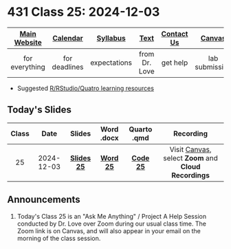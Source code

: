 # 431 Class 25: 2024-12-03

[Main Website](https://thomaselove.github.io/431-2024/) | [Calendar](https://thomaselove.github.io/431-2024/calendar.html) | [Syllabus](https://thomaselove.github.io/431-syllabus-2024/) | [Text](https://thomaselove.github.io/431-book/) | [Contact Us](https://thomaselove.github.io/431-2024/contact.html) | [Canvas](https://canvas.case.edu) | [Data and Code](https://github.com/THOMASELOVE/431-data)
:-----------: | :--------------: | :----------: | :---------: | :-------------: | :-----------: | :------------:
for everything | for deadlines | expectations | from Dr. Love | get help | lab submission | for downloads

- Suggested [R/RStudio/Quatro learning resources](https://thomaselove.github.io/431-2024/resources.html)

## Today's Slides

Class | Date | Slides | Word .docx | Quarto .qmd | Recording
:---: | :--------: | :------: | :------: | :------: | :-------------:
25 | 2024-12-03 | **[Slides 25](https://thomaselove.github.io/431-slides-2024/class25.html)** | **[Word 25](https://thomaselove.github.io/431-slides-2024/class25w.docx)** | **[Code 25](https://github.com/THOMASELOVE/431-slides-2024/blob/main/class25.qmd)** | Visit [Canvas](https://canvas.case.edu/), select **Zoom** and **Cloud Recordings**

## Announcements

1. Today's Class 25 is an "Ask Me Anything" / Project A Help Session conducted by Dr. Love over Zoom during our usual class time. The Zoom link is on Canvas, and will also appear in your email on the morning of the class session.

